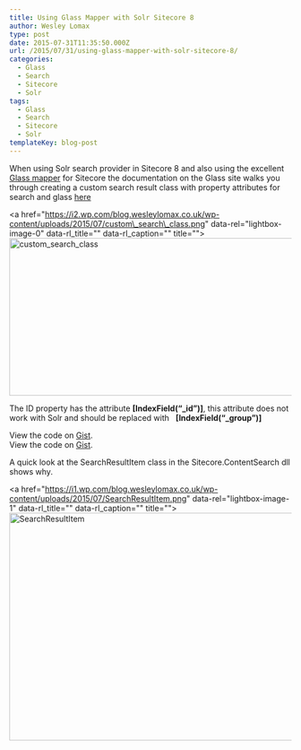 ```yaml
---
title: Using Glass Mapper with Solr Sitecore 8
author: Wesley Lomax
type: post
date: 2015-07-31T11:35:50.000Z
url: /2015/07/31/using-glass-mapper-with-solr-sitecore-8/
categories:
  - Glass
  - Search
  - Sitecore
  - Solr
tags:
  - Glass
  - Search
  - Sitecore
  - Solr
templateKey: blog-post
---
```

When using Solr search provider in Sitecore 8 and also using the excellent [Glass mapper][1] for Sitecore the documentation on the Glass site walks you through creating a custom search result class with property attributes for search and glass [here][2]

<a href="https://i2.wp.com/blog.wesleylomax.co.uk/wp-content/uploads/2015/07/custom\_search\_class.png" data-rel="lightbox-image-0" data-rl\_title="" data-rl\_caption="" title=""><img class="alignnone wp-image-38 size-full" src="https://i2.wp.com/blog.wesleylomax.co.uk/wp-content/uploads/2015/07/custom_search_class.png?resize=516%2C281" alt="custom_search_class" width="516" height="281" srcset="https://i2.wp.com/blog.wesleylomax.co.uk/wp-content/uploads/2015/07/custom_search_class.png?w=516 516w, https://i2.wp.com/blog.wesleylomax.co.uk/wp-content/uploads/2015/07/custom_search_class.png?resize=300%2C163 300w" sizes="(max-width: 516px) 100vw, 516px" data-recalc-dims="1" /></a>

The ID property has the attribute **[IndexField(&#8220;_id&#8221;)]**, this attribute does not work with Solr and should be replaced with   **[IndexField(&#8220;_group&#8221;)]**

<div class="oembed-gist">
  <noscript>
    View the code on <a href="https://gist.github.com/Wesley-Lomax/4dcfe6b613fe6159a462">Gist</a>.
  </noscript>
</div>

<div class="oembed-gist">
  <noscript>
    View the code on <a href="https://gist.github.com/Wesley-Lomax/4dcfe6b613fe6159a462">Gist</a>.
  </noscript>
</div>

A quick look at the SearchResultItem class in the Sitecore.ContentSearch dll shows why.

<a href="https://i1.wp.com/blog.wesleylomax.co.uk/wp-content/uploads/2015/07/SearchResultItem.png" data-rel="lightbox-image-1" data-rl\_title="" data-rl\_caption="" title=""><img class="alignnone wp-image-48 size-full" src="https://i1.wp.com/blog.wesleylomax.co.uk/wp-content/uploads/2015/07/SearchResultItem.png?resize=640%2C406" alt="SearchResultItem" width="640" height="406" srcset="https://i1.wp.com/blog.wesleylomax.co.uk/wp-content/uploads/2015/07/SearchResultItem.png?w=795 795w, https://i1.wp.com/blog.wesleylomax.co.uk/wp-content/uploads/2015/07/SearchResultItem.png?resize=300%2C190 300w" sizes="(max-width: 640px) 100vw, 640px" data-recalc-dims="1" /></a>

&nbsp;

&nbsp;

 [1]: http://glass.lu/Mapper/Sc
 [2]: http://glass.lu/Mapper/Sc/Tutorials/Tutorial25